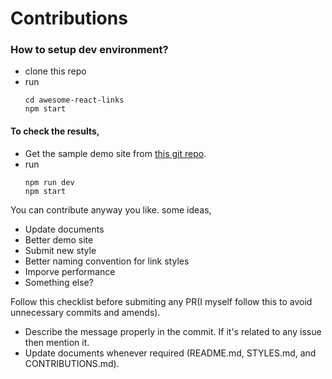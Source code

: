 # Contributions

### How to setup dev environment?

- clone this repo
- run
  ```
  cd awesome-react-links
  npm start
  ```

#### To check the results,

- Get the sample demo site from [this git repo](https://github.com/drex44/demo-site-awesome-react-links).
- run
  ```
  npm run dev
  npm start
  ```

You can contribute anyway you like. some ideas,

- Update documents
- Better demo site
- Submit new style
- Better naming convention for link styles
- Imporve performance
- Something else?

Follow this checklist before submiting any PR(I myself follow this to avoid unnecessary commits and amends).

- Describe the message properly in the commit. If it's related to any issue then mention it.
- Update documents whenever required (README.md, STYLES.md, and CONTRIBUTIONS.md).
